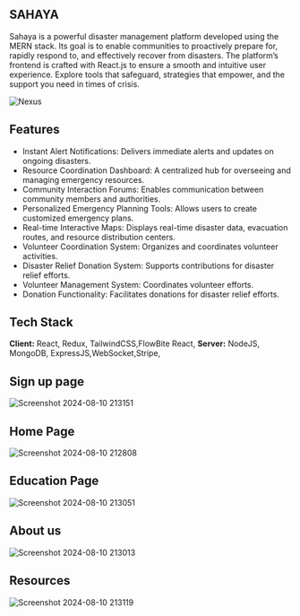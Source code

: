 
## SAHAYA

Sahaya is a powerful disaster management platform developed using the MERN stack. Its goal is to enable communities to proactively prepare for, rapidly respond to, and effectively recover from disasters. The platform’s frontend is crafted with React.js to ensure a smooth and intuitive user experience.
Explore tools that safeguard, strategies that empower, and the support you need in times of crisis.


![Nexus](https://github.com/user-attachments/assets/8e3ccb1a-6a70-4560-99ca-2d30e4a16786)



## Features

- Instant Alert Notifications: Delivers immediate alerts and updates on ongoing disasters.
- Resource Coordination Dashboard: A centralized hub for overseeing and managing emergency resources.
- Community Interaction Forums: Enables communication between community members and authorities.
- Personalized Emergency Planning Tools: Allows users to create customized emergency plans.
- Real-time Interactive Maps: Displays real-time disaster data, evacuation routes, and resource distribution centers.
- Volunteer Coordination System: Organizes and coordinates volunteer activities.
- Disaster Relief Donation System: Supports contributions for disaster relief efforts.
- Volunteer Management System: Coordinates volunteer efforts.
- Donation Functionality: Facilitates donations for disaster relief efforts.
  
## Tech Stack

**Client:** React, Redux, TailwindCSS,FlowBite React,
**Server:** NodeJS, MongoDB, ExpressJS,WebSocket,Stripe,

## Sign up page
![Screenshot 2024-08-10 213151](https://github.com/user-attachments/assets/89b39f2a-23e9-453b-ae23-61de54ea5d76)

## Home Page
![Screenshot 2024-08-10 212808](https://github.com/user-attachments/assets/5f0286ef-9dfc-4514-ad59-5289d9f80f7a)

 ## Education Page
![Screenshot 2024-08-10 213051](https://github.com/user-attachments/assets/6d62d454-c71d-4b9a-b64c-52baabcc1427)

## About us 
![Screenshot 2024-08-10 213013](https://github.com/user-attachments/assets/308dd8ac-248d-47cb-8c47-124983cf3dc4)

## Resources
![Screenshot 2024-08-10 213119](https://github.com/user-attachments/assets/d8c96d87-322c-47cc-9046-af5d5dd42850)



